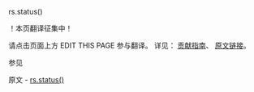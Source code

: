  rs.status()

 ！本页翻译征集中！

请点击页面上方 EDIT THIS PAGE 参与翻译。
详见：
[贡献指南]( https://github.com/JinMuInfo/MongoDB-Manual-zh/blob/master/CONTRIBUTING.md )、
[原文链接](  https://docs.mongodb.com/manual/reference/method/rs.status/  )。

 参见

原文 - [rs.status()]( https://docs.mongodb.com/manual/reference/method/rs.status/ )

